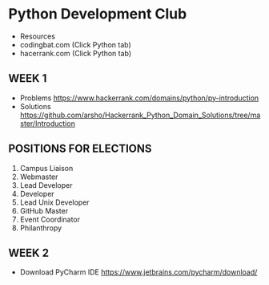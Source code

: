 # Python Development Club
 * Resources
  * codingbat.com (Click Python tab) 
  * hacerrank.com (Click Python tab) 
	
## WEEK 1
 * Problems https://www.hackerrank.com/domains/python/py-introduction
 * Solutions https://github.com/arsho/Hackerrank_Python_Domain_Solutions/tree/master/Introduction
 
## POSITIONS FOR ELECTIONS 
1. Campus Liaison
2. Webmaster
3. Lead Developer
4. Developer
5. Lead Unix Developer     
6. GitHub Master
7. Event Coordinator 
8. Philanthropy

## WEEK 2
 * Download PyCharm IDE https://www.jetbrains.com/pycharm/download/
